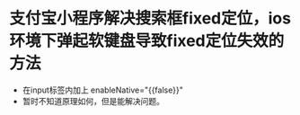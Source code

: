# 支付宝小程序解决搜索框fixed定位，ios环境下弹起软键盘导致fixed定位失效的方法

- 在input标签内加上 enableNative="{{false}}" 
- 暂时不知道原理如何，但是能解决问题。  